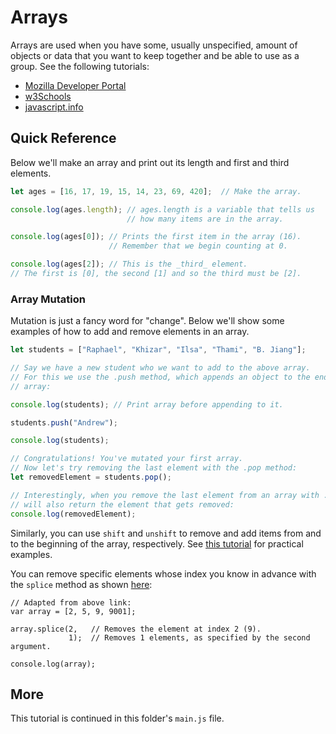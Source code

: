 # Arrays

Arrays are used when you have some, usually unspecified, amount of objects or data that you want to keep together and be able to use as a group. See the following tutorials:
- [Mozilla Developer Portal](https://developer.mozilla.org/en-US/docs/Web/JavaScript/Reference/Global_Objects/Array)
- [w3Schools](https://www.w3schools.com/js/js_arrays.asp)
- [javascript.info](https://javascript.info/array)

## Quick Reference

Below we'll make an array and print out its length and first and third elements.

```javascript
let ages = [16, 17, 19, 15, 14, 23, 69, 420];  // Make the array.

console.log(ages.length); // ages.length is a variable that tells us
                          // how many items are in the array.

console.log(ages[0]); // Prints the first item in the array (16).
                      // Remember that we begin counting at 0.

console.log(ages[2]); // This is the _third_ element.
// The first is [0], the second [1] and so the third must be [2].

```

### Array Mutation
Mutation is just a fancy word for "change".
Below we'll show some examples of how to add and remove elements in an array.

```javascript
let students = ["Raphael", "Khizar", "Ilsa", "Thami", "B. Jiang"];

// Say we have a new student who we want to add to the above array.
// For this we use the .push method, which appends an object to the end of an
// array:

console.log(students); // Print array before appending to it.

students.push("Andrew");

console.log(students);

// Congratulations! You've mutated your first array.
// Now let's try removing the last element with the .pop method:
let removedElement = students.pop();

// Interestingly, when you remove the last element from an array with .pop it
// will also return the element that gets removed:
console.log(removedElement);
```

Similarly, you can use `shift` and `unshift` to remove and add items from and to the beginning of the array, respectively. See [this tutorial](https://alligator.io/js/push-pop-shift-unshift-array-methods/) for practical examples.

You can remove specific elements whose index you know in advance with the `splice` method as shown [here](https://stackoverflow.com/questions/5767325/how-do-i-remove-a-particular-element-from-an-array-in-javascript#5767357):
```javacript
// Adapted from above link:
var array = [2, 5, 9, 9001];

array.splice(2,   // Removes the element at index 2 (9).
             1);  // Removes 1 elements, as specified by the second argument.

console.log(array);

```
## More
This tutorial is continued in this folder's `main.js` file.
